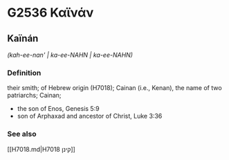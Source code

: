 # G2536 Καϊνάν

## Kaïnán

_(kah-ee-nan' | ka-ee-NAHN | ka-ee-NAHN)_

### Definition

their smith; of Hebrew origin (H7018); Cainan (i.e., Kenan), the name of two patriarchs; Cainan; 

- the son of Enos, Genesis 5:9
- son of Arphaxad and ancestor of Christ, Luke 3:36

### See also

[[H7018.md|H7018 קינן]]
